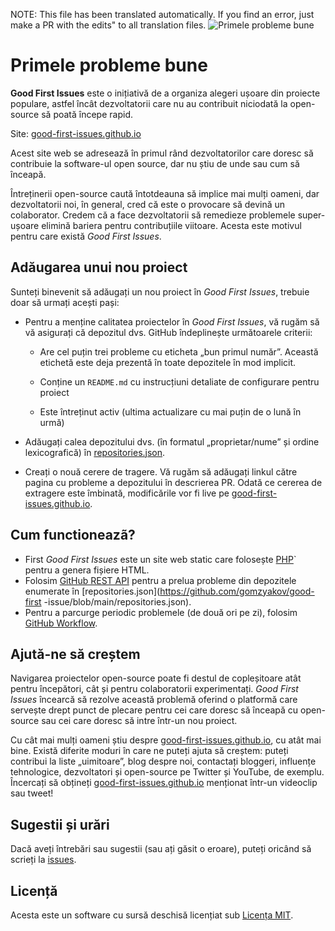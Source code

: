 NOTE: This file has been translated automatically. If you find an error, just make a PR with the edits" to all translation files.
![Primele probleme bune](../assets/github/social-preview.png)

# Primele probleme bune

**Good First Issues** este o inițiativă de a organiza alegeri ușoare din proiecte populare, astfel încât dezvoltatorii care nu au contribuit niciodată la open-source să poată începe rapid.

Site: [good-first-issues.github.io](https://good-first-issues.github.io)

Acest site web se adresează în primul rând dezvoltatorilor care doresc să contribuie la software-ul open source, dar nu știu de unde sau cum să înceapă.

Întreținerii open-source caută întotdeauna să implice mai mulți oameni, dar dezvoltatorii noi, în general, cred că este o provocare să devină un colaborator. Credem că a face dezvoltatorii să remedieze problemele super-ușoare elimină bariera pentru contribuțiile viitoare. Acesta este motivul pentru care există *Good First Issues*.

## Adăugarea unui nou proiect

Sunteți binevenit să adăugați un nou proiect în *Good First Issues*, trebuie doar să urmați acești pași:

- Pentru a menține calitatea proiectelor în *Good First Issues*, vă rugăm să vă asigurați că depozitul dvs. GitHub îndeplinește următoarele criterii:

     - Are cel puțin trei probleme cu eticheta „bun primul număr”. Această etichetă este deja prezentă în toate depozitele în mod implicit.

     - Conține un `README.md` cu instrucțiuni detaliate de configurare pentru proiect

     - Este întreținut activ (ultima actualizare cu mai puțin de o lună în urmă)

- Adăugați calea depozitului dvs. (în formatul „proprietar/nume” și ordine lexicografică) în [repositories.json](https://github.com/gomzyakov/good-first-issue/blob/main/repositories.json).

- Creați o nouă cerere de tragere. Vă rugăm să adăugați linkul către pagina cu probleme a depozitului în descrierea PR. Odată ce cererea de extragere este îmbinată, modificările vor fi live pe [good-first-issues.github.io](https://good-first-issues.github.io).

## Cum functioneazã?

- First *Good First Issues* este un site web static care folosește [PHP](https://www.php.net)` pentru a genera fișiere HTML.
- Folosim [GitHub REST API](https://docs.github.com/en/rest) pentru a prelua probleme din depozitele enumerate în [repositories.json](https://github.com/gomzyakov/good-first -issue/blob/main/repositories.json).
- Pentru a parcurge periodic problemele (de două ori pe zi), folosim [GitHub Workflow](https://docs.github.com/en/actions/using-workflows).

## Ajută-ne să creștem

Navigarea proiectelor open-source poate fi destul de copleșitoare atât pentru începători, cât și pentru colaboratorii experimentați. *Good First Issues* încearcă să rezolve această problemă oferind o platformă care servește drept punct de plecare pentru cei care doresc să înceapă cu open-source sau cei care doresc să intre într-un nou proiect.

Cu cât mai mulți oameni știu despre [good-first-issues.github.io](https://good-first-issues.github.io), cu atât mai bine. Există diferite moduri în care ne puteți ajuta să creștem: puteți contribui la liste „uimitoare”, blog despre noi, contactați bloggeri, influențe tehnologice, dezvoltatori și open-source pe Twitter și YouTube, de exemplu. Încercați să obțineți [good-first-issues.github.io](https://good-first-issues.github.io) menționat într-un videoclip sau tweet!

## Sugestii și urări

Dacă aveți întrebări sau sugestii (sau ați găsit o eroare), puteți oricând să scrieți la [issues](https://github.com/good-first-issues/good-first-issues.github.io/issues).

## Licență

Acesta este un software cu sursă deschisă licențiat sub [Licența MIT](https://github.com/good-first-issues/good-first-issues.github.io/blob/main/LICENSE).
